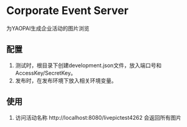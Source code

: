 # Corporate Event Server
为YAOPAI生成企业活动的图片浏览

## 配置
1. 测试时，根目录下创建development.json文件，放入端口号和AccessKey/SecretKey。
1. 发布时，在发布环境下放入相关环境变量。

## 使用
1. 访问活动名称 http://localhost:8080/livepictest4262 会返回所有图片
